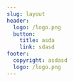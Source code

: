 ```yaml
---
slug: layout
header:
  logo: /logo.png
  button:
    title: asda
    link: sdasd
footer:
  copyright: asdasd
  logo: /logo.png
---
```

